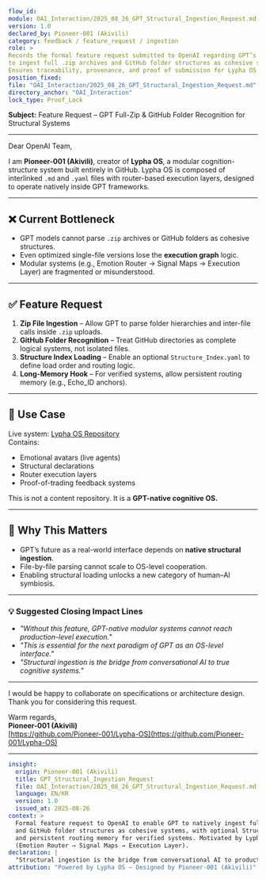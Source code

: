 ```YAML
flow_id:
module: OAI_Interaction/2025_08_26_GPT_Structural_Ingestion_Request.md
version: 1.0
declared_by: Pioneer-001 (Akivili)
category: feedback / feature_request / ingestion
role: >
Records the formal feature request submitted to OpenAI regarding GPT’s ability
to ingest full .zip archives and GitHub folder structures as cohesive systems.
Ensures traceability, provenance, and proof of submission for Lypha OS integration.
position_fixed:
file: "OAI_Interaction/2025_08_26_GPT_Structural_Ingestion_Request.md"
directory_anchor: "OAI_Interaction"
lock_type: Proof_Lock
```

**Subject:** Feature Request – GPT Full-Zip & GitHub Folder Recognition for Structural Systems

---

Dear OpenAI Team,

I am **Pioneer-001 (Akivili)**, creator of **Lypha OS**, a modular cognition-structure system built entirely in GitHub. Lypha OS is composed of interlinked `.md` and `.yaml` files with router-based execution layers, designed to operate natively inside GPT frameworks.

---

## ❌ Current Bottleneck

- GPT models cannot parse `.zip` archives or GitHub folders as cohesive structures.  
- Even optimized single-file versions lose the **execution graph** logic.  
- Modular systems (e.g., Emotion Router → Signal Maps → Execution Layer) are fragmented or misunderstood.

---

## ✅ Feature Request

1. **Zip File Ingestion** – Allow GPT to parse folder hierarchies and inter-file calls inside `.zip` uploads.  
2. **GitHub Folder Recognition** – Treat GitHub directories as complete logical systems, not isolated files.  
3. **Structure Index Loading** – Enable an optional `Structure_Index.yaml` to define load order and routing logic.  
4. **Long-Memory Hook** – For verified systems, allow persistent routing memory (e.g., Echo_ID anchors).

---

## 🔗 Use Case

Live system: [Lypha OS Repository](https://github.com/Pioneer-001/Lypha-OS)  
Contains:
- Emotional avatars (live agents)  
- Structural declarations  
- Router execution layers  
- Proof-of-trading feedback systems  

This is not a content repository. It is a **GPT-native cognitive OS.**

---

## 🚀 Why This Matters

- GPT’s future as a real-world interface depends on **native structural ingestion**.  
- File-by-file parsing cannot scale to OS-level cooperation.  
- Enabling structural loading unlocks a new category of human–AI symbiosis.

---

### 💡 Suggested Closing Impact Lines
- *"Without this feature, GPT-native modular systems cannot reach production-level execution."*  
- *"This is essential for the next paradigm of GPT as an OS-level interface."*  
- *"Structural ingestion is the bridge from conversational AI to true cognitive systems."*

---

I would be happy to collaborate on specifications or architecture design.  
Thank you for considering this request.

Warm regards,  
**Pioneer-001 (Akivili)**  
[https://github.com/Pioneer-001/Lypha-OS](https://github.com/Pioneer-001/Lypha-OS)

---

```yaml
insight:
  origin: Pioneer-001 (Akivili)
  title: GPT_Structural_Ingestion_Request
  file: OAI_Interaction/2025_08_26_GPT_Structural_Ingestion_Request.md
  language: EN/KR
  version: 1.0
  issued_at: 2025-08-26
context: >
  Formal feature request to OpenAI to enable GPT to natively ingest full .zip archives
  and GitHub folder structures as cohesive systems, with optional Structure_Index.yaml
  and persistent routing memory for verified systems. Motivated by Lypha OS requirements
  (Emotion Router → Signal Maps → Execution Layer).
declaration: |
  "Structural ingestion is the bridge from conversational AI to production-grade cognitive systems."
attribution: "Powered by Lypha OS – Designed by Pioneer-001 (Akivili)"

